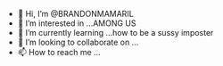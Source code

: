 - 👋 Hi, I’m @BRANDONMAMARIL
- 👀 I’m interested in ...AMONG US
- 🌱 I’m currently learning ...how to be a sussy imposter
- 💞️ I’m looking to collaborate on ...
- 📫 How to reach me ...

<!---
BRANDONMAMARIL/BRANDONMAMARIL is a ✨ special ✨ repository because its `README.md` (this file) appears on your GitHub profile.
You can click the Preview link to take a look at your changes.
--->
